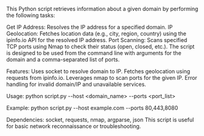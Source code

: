 This Python script retrieves information about a given domain by performing the following tasks:

Get IP Address: Resolves the IP address for a specified domain.
IP Geolocation: Fetches location data (e.g., city, region, country) using the ipinfo.io API for the resolved IP address.
Port Scanning: Scans specified TCP ports using Nmap to check their status (open, closed, etc.).
The script is designed to be used from the command line with arguments for the domain and a comma-separated list of ports.

Features:
Uses socket to resolve domain to IP.
Fetches geolocation using requests from ipinfo.io.
Leverages nmap to scan ports for the given IP.
Error handling for invalid domain/IP and unavailable services.

Usage:
python script.py --host <domain_name> --ports <port_list>

Example:
python script.py --host example.com --ports 80,443,8080

Dependencies:
socket, requests, nmap, argparse, json
This script is useful for basic network reconnaissance or troubleshooting.
